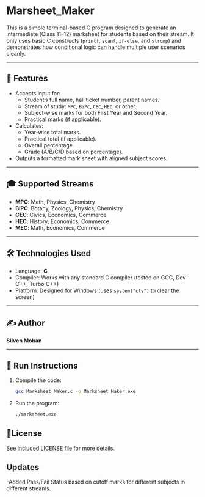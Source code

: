 # Marsheet_Maker
This is a simple terminal-based C program designed to generate an intermediate (Class 11–12) marksheet for students based on their stream. It only uses basic C constructs (`printf`, `scanf`, `if-else`, and `strcmp`) and demonstrates how conditional logic can handle multiple user scenarios cleanly.

---

## 🚀 Features

- Accepts input for:
  - Student’s full name, hall ticket number, parent names.
  - Stream of study: `MPC`, `BiPC`, `CEC`, `HEC`, or other.
  - Subject-wise marks for both First Year and Second Year.
  - Practical marks (if applicable).
- Calculates:
  - Year-wise total marks.
  - Practical total (if applicable).
  - Overall percentage.
  - Grade (A/B/C/D based on percentage).
- Outputs a formatted mark sheet with aligned subject scores.

---

## 🎓 Supported Streams

- **MPC**: Math, Physics, Chemistry
- **BiPC**: Botany, Zoology, Physics, Chemistry
- **CEC**: Civics, Economics, Commerce
- **HEC**: History, Economics, Commerce
- **MEC**: Math, Economics, Commerce

---

## 🛠 Technologies Used

- Language: **C**
- Compiler: Works with any standard C compiler (tested on GCC, Dev-C++, Turbo C++)
- Platform: Designed for Windows (uses `system("cls")` to clear the screen)

---

## ✍️ Author

**Silven Mohan**  

---

## 💬 Run Instructions

1. Compile the code:
   ```bash
   gcc Marksheet_Maker.c -o Marksheet_Maker.exe
   ```
2. Run the program:
   ```bash
   ./marksheet.exe
   ```  

## 📃License

  See included [LICENSE](./LICENSE) file for more details.

## Updates
-Added Pass/Fail Status based on cutoff marks for different subjects in different streams.
